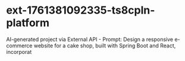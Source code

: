 # ext-1761381092335-ts8cpln-platform
AI-generated project via External API - Prompt: Design a responsive e-commerce website for a cake shop, built with Spring Boot and React, incorporat
